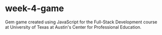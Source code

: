 # week-4-game

Gem game created using JavaScript for the Full-Stack Development course at University of Texas at Austin's Center for Professional Education.
